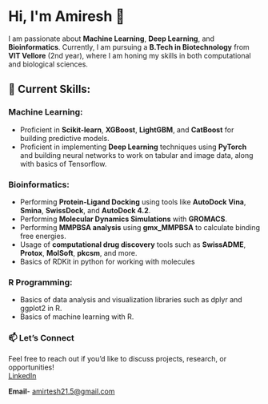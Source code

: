 # Hi, I'm Amiresh 👋

I am passionate about **Machine Learning**, **Deep Learning**, and **Bioinformatics**. Currently, I am pursuing a **B.Tech in Biotechnology** from **VIT Vellore** (2nd year), where I am honing my skills in both computational and biological sciences.

## 🚀 Current Skills:

### Machine Learning:
- Proficient in **Scikit-learn**, **XGBoost**, **LightGBM**, and **CatBoost** for building predictive models.
- Proficient in implementing **Deep Learning** techniques using **PyTorch** and building neural networks to work on tabular and image data, along with basics of Tensorflow.

### Bioinformatics:
- Performing **Protein-Ligand Docking** using tools like **AutoDock Vina**, **Smina**, **SwissDock**, and **AutoDock 4.2**.
- Performing **Molecular Dynamics Simulations** with **GROMACS**.
- Performing **MMPBSA analysis** using **gmx_MMPBSA** to calculate binding free energies.
- Usage of **computational drug discovery** tools such as **SwissADME**, **Protox**, **MolSoft**, **pkcsm**, and more.
- Basics of RDKit in python for working with molecules

### R Programming:
- Basics of data analysis and visualization libraries such as dplyr and ggplot2 in R.
- Basics of machine learning with R.

### 📫 **Let’s Connect**  
Feel free to reach out if you’d like to discuss projects, research, or opportunities!  
[LinkedIn](https://in.linkedin.com/in/amirtesh-raghuram-90161828a)

**Email**- amirtesh21.5@gmail.com
